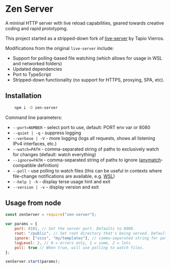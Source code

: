 Zen Server
===========

A mininal HTTP server with live reload capabilities, geared towards creative coding and rapid prototyping.

This project started as a stripped-down fork of [live-server](https://github.com/tapio/live-server) by Tapio Vierros.

Modifications from the original `live-server` include:
- Support for polling-based file watching (which allows for usage in WSL and networked folders)
- Updated dependencies
- Port to TypeScript
- Stripped-down functionality (no support for HTTPS, proxying, SPA, etc).

Installation
------------

```bash
	npm i -D zen-server
```

Command line parameters:

* `--port=NUMBER`  - select port to use, default: PORT env var or 8080
* `--quiet | -q`   - suppress logging
* `--verbose | -V` - more logging (logs all requests, shows all listening IPv4 interfaces, etc.)
* `--watch=PATH`   - comma-separated string of paths to exclusively watch for changes (default: watch everything)
* `--ignore=PATH`  - comma-separated string of paths to ignore ([anymatch](https://github.com/es128/anymatch)-compatible definition)
* `--poll`         - use polling to watch files (this can be useful in contexts where file-change notifications are available, e.g. [WSL](https://github.com/microsoft/WSL/issues/4739))
* `--help | -h`    - display terse usage hint and exit
* `--version | -v` - display version and exit

Usage from node
---------------

```javascript
const zenServer = require("zen-server");

var params = {
	port: 8181, // Set the server port. Defaults to 8080.
	root: "/public", // Set root directory that's being served. Defaults to cwd.
	ignore: ["scss", "my/templates"], // comma-separated string for paths to ignore
	logLevel: 2, // 0 = errors only, 1 = some, 2 = lots
	poll: true // When true, will use polling to watch files. 
};

zenServer.start(params);
```

